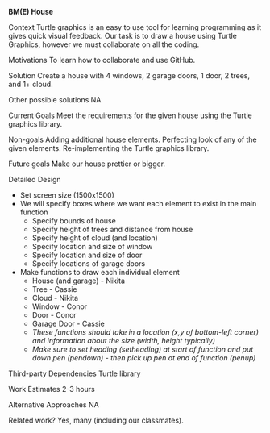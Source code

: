 **BM(E) House**

Context
Turtle graphics is an easy to use tool for learning programming as it gives quick visual feedback. Our task is to draw a house using Turtle Graphics, however we must collaborate on all the coding.

Motivations
To learn how to collaborate and use GitHub.

Solution
Create a house with 4 windows, 2 garage doors, 1 door, 2 trees, and 1+ cloud.

Other possible solutions
NA

Current Goals
Meet the requirements for the given house using the Turtle graphics library.

Non-goals
Adding additional house elements.
Perfecting look of any of the given elements.
Re-implementing the Turtle graphics library.

Future goals
Make our house prettier or bigger.

Detailed Design
- Set screen size (1500x1500)
- We will specify boxes where we want each element to exist in the main function
  - Specify bounds of house
  - Specify height of trees and distance from house
  - Specify height of cloud (and location)
  - Specify location and size of window
  - Specify location and size of door
  - Specify locations of garage doors
- Make functions to draw each individual element
  - House (and garage) - Nikita
  - Tree - Cassie
  - Cloud - Nikita
  - Window - Conor
  - Door - Conor
  - Garage Door - Cassie
  - *These functions should take in a location (x,y of bottom-left corner) and information about the size (width, height typically)*
  - *Make sure to set heading (setheading) at start of function and put down pen (pendown) - then pick up pen at end of function (penup)*
  

Third-party Dependencies
Turtle library

Work Estimates
2-3 hours

Alternative Approaches
NA

Related work?
Yes, many (including our classmates).
